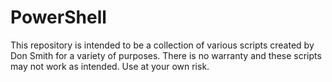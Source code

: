 # PowerShell
This repository is intended to be a collection of various scripts created by Don Smith for a variety of purposes.  There is no warranty and these scripts may not work as intended.  Use at your own risk.
